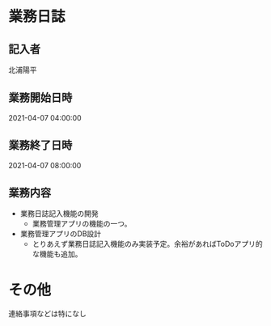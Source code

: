 # 業務日誌

## 記入者

北浦陽平

## 業務開始日時

2021-04-07 04:00:00

## 業務終了日時

2021-04-07 08:00:00

## 業務内容

- 業務日誌記入機能の開発
	- 業務管理アプリの機能の一つ。
- 業務管理アプリのDB設計
	- とりあえず業務日誌記入機能のみ実装予定。余裕があればToDoアプリ的な機能も追加。

# その他

連絡事項などは特になし